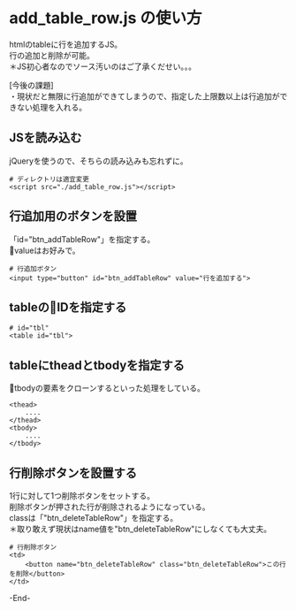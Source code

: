 # add_table_row.js の使い方
htmlのtableに行を追加するJS。  
行の追加と削除が可能。  
＊JS初心者なのでソース汚いのはご了承くだせい。。。  

[今後の課題]  
・現状だと無限に行追加ができてしまうので、指定した上限数以上は行追加ができない処理を入れる。  


## JSを読み込む
jQueryを使うので、そちらの読み込みも忘れずに。  
```
# ディレクトリは適宜変更
<script src="./add_table_row.js"></script>
```

## 行追加用のボタンを設置
「id="btn_addTableRow"」を指定する。  
valueはお好みで。  
```
# 行追加ボタン
<input type="button" id="btn_addTableRow" value="行を追加する">
```

## tableのIDを指定する
```
# id="tbl"
<table id="tbl">
```

## tableにtheadとtbodyを指定する
tbodyの要素をクローンするといった処理をしている。  
```
<thead>
    ....
</thead>
<tbody>
    ....
</tbody>
```

## 行削除ボタンを設置する
1行に対して1つ削除ボタンをセットする。  
削除ボタンが押された行が削除されるようになっている。  
classは「"btn_deleteTableRow"」を指定する。  
＊取り敢えず現状はname値を"btn_deleteTableRow"にしなくても大丈夫。  
```
# 行削除ボタン
<td>
    <button name="btn_deleteTableRow" class="btn_deleteTableRow">この行を削除</button>
</td>
```

-End-